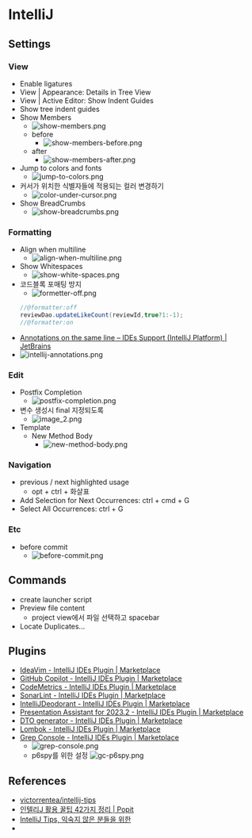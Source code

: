 # IntelliJ

## Settings

### View

- Enable ligatures
- View | Appearance: Details in Tree View
- View | Active Editor: Show Indent Guides
- Show tree indent guides
- Show Members
    - ![show-members.png](../images/show-members.png)
    - before
        - ![show-members-before.png](../images/show-members-before.png)
    - after
        - ![show-members-after.png](../images/show-members-after.png)
- Jump to colors and fonts
    - ![jump-to-colors.png](../images/jump-to-colors.png)
- 커서가 위치한 식별자들에 적용되는 컬러 변경하기
    - ![color-under-cursor.png](../images/color-under-cursor.png)
- Show BreadCrumbs
    - ![show-breadcrumbs.png](../images/show-breadcrumbs.png)

### Formatting

- Align when multiline
    - ![align-when-multiline.png](../images/align-when-multiline.png)
- Show Whitespaces
    - ![show-white-spaces.png](../images/show-white-spaces.png)
- 코드블록 포매팅 방지
    - ![formetter-off.png](../images/formetter-off.png)
  ```java
  //@formatter:off
  reviewDao.updateLikeCount(reviewId,true?1:-1);
  //@formatter:on
  ```
- [Annotations on the same line – IDEs Support (IntelliJ Platform) | JetBrains](https://intellij-support.jetbrains.com/hc/en-us/community/posts/206947645-Annotations-on-the-same-line)
- ![intellij-annotations.png](../images/intellij-annotations.png)

### Edit

- Postfix Completion
    - ![postfix-completion.png](../images/postfix-completion.png)
- 변수 생성시 final 지정되도록
    - ![image_2.png](../images/declare-var-final.png)
- Template
    - New Method Body
        - ![new-method-body.png](../images/new-method-body.png)

### Navigation

- previous / next highlighted usage
    - opt + ctrl + 화살표
- Add Selection for Next Occurrences: ctrl + cmd + G
- Select All Occurrences: ctrl + G

### Etc

- before commit
    - ![before-commit.png](../images/before-commit.png)

## Commands

- create launcher script
- Preview file content
    - project view에서 파일 선택하고 spacebar
- Locate Duplicates...

## Plugins

- [IdeaVim - IntelliJ IDEs Plugin | Marketplace](https://plugins.jetbrains.com/plugin/164-ideavim)
- [GitHub Copilot - IntelliJ IDEs Plugin | Marketplace](https://plugins.jetbrains.com/plugin/17718-github-copilot)
- [CodeMetrics - IntelliJ IDEs Plugin | Marketplace](https://plugins.jetbrains.com/plugin/12159-codemetrics)
- [SonarLint - IntelliJ IDEs Plugin | Marketplace](https://plugins.jetbrains.com/plugin/7973-sonarlint)
- [IntelliJDeodorant - IntelliJ IDEs Plugin | Marketplace](https://plugins.jetbrains.com/plugin/14016-intellijdeodorant)
- [Presentation Assistant for 2023.2 - IntelliJ IDEs Plugin | Marketplace](https://plugins.jetbrains.com/plugin/7345-presentation-assistant-for-2023-2)
- [DTO generator - IntelliJ IDEs Plugin | Marketplace](https://plugins.jetbrains.com/plugin/7834-dto-generator)
- [Lombok - IntelliJ IDEs Plugin | Marketplace](https://plugins.jetbrains.com/plugin/6317-lombok)
- [Grep Console - IntelliJ IDEs Plugin | Marketplace](https://plugins.jetbrains.com/plugin/7125-grep-console)
    - ![grep-console.png](../images/grep-console.png)
    - p6spy를 위한 설정
      ![gc-p6spy.png](gc-p6spy.png)

## References
- [victorrentea/intellij-tips](https://github.com/victorrentea/intellij-tips)
- [인텔리J 활용 꿀팁 42가지 정리 | Popit](https://www.popit.kr/%EC%9D%B8%ED%85%94%EB%A6%ACj-%ED%99%9C%EC%9A%A9-%EA%BF%80%ED%8C%81-42%EA%B0%80%EC%A7%80-%EC%A0%95%EB%A6%AC/)
- [IntelliJ Tips, 익숙지 않은 분들을 위한](https://gist.github.com/aafwu00/e48a5b16318ca2c5b3c0f8e32f9da886)
- 
